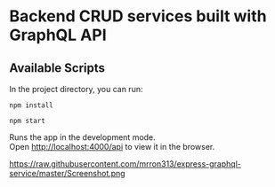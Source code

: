 # Backend CRUD services built with GraphQL API

## Available Scripts

In the project directory, you can run:

`npm install`

`npm start`

Runs the app in the development mode.\
Open [http://localhost:4000/api](http://localhost:4000/api) to view it in the browser.

https://raw.githubusercontent.com/mrron313/express-graphql-service/master/Screenshot.png

